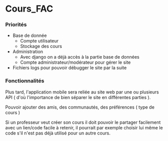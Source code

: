 # Cours_FAC

### Priorités

* Base de donnée
  * Compte utilisateur
  * Stockage des cours
* Administration
  * Avec django on a déjà accès à la partie base de données
  * Compte administrateur/modérateur pour gérer le site
* Fichiers logs pour pouvoir débugger le site par la suite

### Fonctionnalités

Plus tard, l'application mobile sera reliée au site web par une ou plusieurs API ( d'où l'importance de bien séparer le site en différentes parties ).

Pouvoir ajouter des amis, des communautés, des préférences ( type de cours )

Si un professeur veut créer son cours il doit pouvoir le partager facilement avec un lien/code facile à retenir, il pourrait par exemple choisir lui même le code s'il n'est pas déjà utilisé pour un autre cours.
